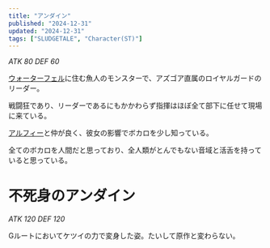 ```yaml
---
title: "アンダイン"
published: "2024-12-31"
updated: "2024-12-31"
tags: ["SLUDGETALE", "Character(ST)"]
---
```


*ATK 80 DEF 60*

[ウォーターフェル](/sludgetale/waterfall/)に住む魚人のモンスターで、アズゴア直属のロイヤルガードのリーダー。

戦闘狂であり、リーダーであるにもかかわらず指揮はほぼ全て部下に任せて現場に来ている。

[アルフィー](/sludgetale/alphys/)と仲が良く、彼女の影響でボカロを少し知っている。

全てのボカロを人間だと思っており、全人類がとんでもない音域と活舌を持っていると思っている。

<div class="space_line_4"></div>

# 不死身のアンダイン

*ATK 120 DEF 120*

Gルートにおいてケツイの力で変身した姿。たいして原作と変わらない。
